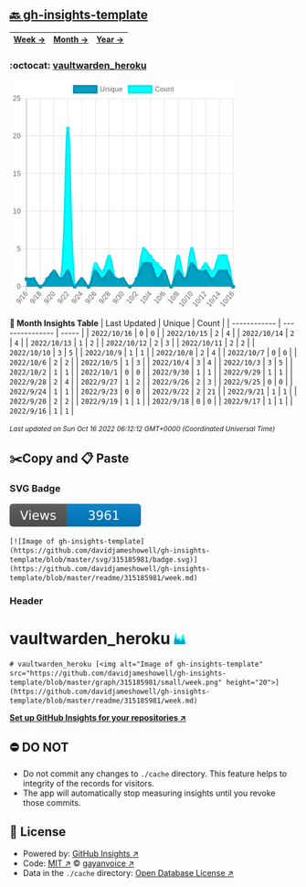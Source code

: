 ## [🔙 gh-insights-template](https://github.com/davidjameshowell/gh-insights-template)
| [**Week →**](https://github.com/davidjameshowell/gh-insights-template/blob/master/readme/315185981/week.md) | [**Month →**](https://github.com/davidjameshowell/gh-insights-template/blob/master/readme/315185981/month.md) | [**Year →**](https://github.com/davidjameshowell/gh-insights-template/blob/master/readme/315185981/year.md) |
 | ------------ | --------------- | ----- |

### :octocat: [vaultwarden_heroku](https://github.com/davidjameshowell/vaultwarden_heroku)
![Image of gh-insights-template](https://github.com/davidjameshowell/gh-insights-template/blob/master/graph/315185981/large/month.png)

**:calendar: Month Insights Table**
| Last Updated | Unique | Count |
 | ------------ | --------------- | ----- |
 | `2022/10/16` |  `0` | `0` |
 | `2022/10/15` |  `2` | `4` |
 | `2022/10/14` |  `2` | `4` |
 | `2022/10/13` |  `1` | `2` |
 | `2022/10/12` |  `2` | `3` |
 | `2022/10/11` |  `2` | `2` |
 | `2022/10/10` |  `3` | `5` |
 | `2022/10/9` |  `1` | `1` |
 | `2022/10/8` |  `2` | `4` |
 | `2022/10/7` |  `0` | `0` |
 | `2022/10/6` |  `2` | `2` |
 | `2022/10/5` |  `1` | `3` |
 | `2022/10/4` |  `3` | `4` |
 | `2022/10/3` |  `3` | `5` |
 | `2022/10/2` |  `1` | `1` |
 | `2022/10/1` |  `0` | `0` |
 | `2022/9/30` |  `1` | `1` |
 | `2022/9/29` |  `1` | `1` |
 | `2022/9/28` |  `2` | `4` |
 | `2022/9/27` |  `1` | `2` |
 | `2022/9/26` |  `2` | `3` |
 | `2022/9/25` |  `0` | `0` |
 | `2022/9/24` |  `1` | `1` |
 | `2022/9/23` |  `0` | `0` |
 | `2022/9/22` |  `2` | `21` |
 | `2022/9/21` |  `1` | `1` |
 | `2022/9/20` |  `2` | `2` |
 | `2022/9/19` |  `1` | `1` |
 | `2022/9/18` |  `0` | `0` |
 | `2022/9/17` |  `1` | `1` |
 | `2022/9/16` |  `1` | `1` |

<small><i>Last updated on Sun Oct 16 2022 06:12:12 GMT+0000 (Coordinated Universal Time)</i></small>

## ✂️Copy and 📋 Paste
### SVG Badge
[![Image of gh-insights-template](https://github.com/davidjameshowell/gh-insights-template/blob/master/svg/315185981/badge.svg)](https://github.com/davidjameshowell/gh-insights-template/blob/master/readme/315185981/week.md)
```readme
[![Image of gh-insights-template](https://github.com/davidjameshowell/gh-insights-template/blob/master/svg/315185981/badge.svg)](https://github.com/davidjameshowell/gh-insights-template/blob/master/readme/315185981/week.md)
```
### Header
# vaultwarden_heroku [<img alt="Image of gh-insights-template" src="https://github.com/davidjameshowell/gh-insights-template/blob/master/graph/315185981/small/week.png" height="20">](https://github.com/davidjameshowell/gh-insights-template/blob/master/readme/315185981/week.md)
```readme
# vaultwarden_heroku [<img alt="Image of gh-insights-template" src="https://github.com/davidjameshowell/gh-insights-template/blob/master/graph/315185981/small/week.png" height="20">](https://github.com/davidjameshowell/gh-insights-template/blob/master/readme/315185981/week.md)
```
[**Set up GitHub Insights for your repositories ↗️**](https://github.com/gayanvoice/github-insights)
## ⛔ DO NOT
- Do not commit any changes to `./cache` directory. This feature helps to integrity of the records for visitors.
- The app will automatically stop measuring insights until you revoke those commits.
## 📄 License
- Powered by: [GitHub Insights ↗️](https://github.com/gayanvoice/github-insights)
- Code: [MIT ↗️](./LICENSE) © [gayanvoice ↗️](https://github.com/gayanvoice)
- Data in the `./cache` directory: [Open Database License ↗️](https://opendatacommons.org/licenses/odbl/1-0/)